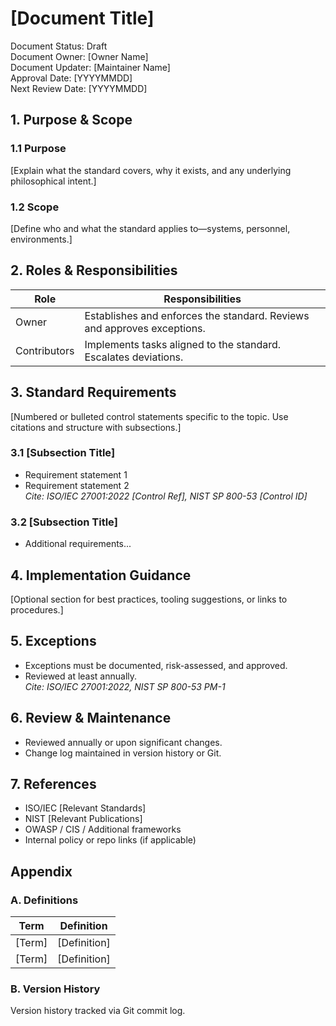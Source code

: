 # [Document Title]
Document Status: Draft  
Document Owner: [Owner Name]  
Document Updater: [Maintainer Name]  
Approval Date: [YYYYMMDD]  
Next Review Date: [YYYYMMDD]  

## 1. Purpose & Scope

### 1.1 Purpose
[Explain what the standard covers, why it exists, and any underlying philosophical intent.]

### 1.2 Scope
[Define who and what the standard applies to—systems, personnel, environments.]

## 2. Roles & Responsibilities
| Role | Responsibilities |
|------|------------------|
| Owner | Establishes and enforces the standard. Reviews and approves exceptions. |
| Contributors | Implements tasks aligned to the standard. Escalates deviations. |

## 3. Standard Requirements
[Numbered or bulleted control statements specific to the topic. Use citations and structure with subsections.]

### 3.1 [Subsection Title]
- Requirement statement 1  
- Requirement statement 2  
*Cite: ISO/IEC 27001:2022 [Control Ref], NIST SP 800-53 [Control ID]*

### 3.2 [Subsection Title]
- Additional requirements...

## 4. Implementation Guidance
[Optional section for best practices, tooling suggestions, or links to procedures.]

## 5. Exceptions
- Exceptions must be documented, risk-assessed, and approved.
- Reviewed at least annually.  
*Cite: ISO/IEC 27001:2022, NIST SP 800-53 PM-1*

## 6. Review & Maintenance
- Reviewed annually or upon significant changes.
- Change log maintained in version history or Git.

## 7. References
- ISO/IEC [Relevant Standards]  
- NIST [Relevant Publications]  
- OWASP / CIS / Additional frameworks  
- Internal policy or repo links (if applicable)

## Appendix

### A. Definitions
| Term | Definition |
|------|------------|
| [Term] | [Definition] |
| [Term] | [Definition] |

### B. Version History
Version history tracked via Git commit log.
